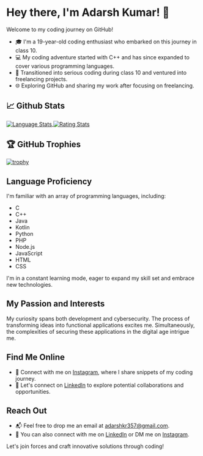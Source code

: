 # Hey there, I'm Adarsh Kumar! 👋

Welcome to my coding journey on GitHub!

- 🎓 I'm a 19-year-old coding enthusiast who embarked on this journey in class 10.
- 💻 My coding adventure started with C++ and has since expanded to cover various programming languages.
- 🚀 Transitioned into serious coding during class 10 and ventured into freelancing projects.
- 🌐 Exploring GitHub and sharing my work after focusing on freelancing.

## &#x1f4c8; Github Stats

<a href="https://github.com/adarshkr357/adarshkr357">
  <img align="center" src="https://github-readme-stats.vercel.app/api/top-langs/?username=adarshkr357&show_icons=true&line_height=27&count_private=true&theme=radical" alt="Language Stats" />
</a>

<a href="https://github.com/adarshkr357/adarshkr357">
  <img align="center" src="https://github-readme-stats.vercel.app/api?username=adarshkr357&show_icons=true&line_height=27&count_private=true&theme=radical" alt="Rating Stats" />
</a>

## 🏆 GitHub Trophies

[![trophy](https://github-profile-trophy.vercel.app/?username=adarshkr357&theme=dracula)](https://github.com/ryo-ma/github-profile-trophy)

## Language Proficiency

I'm familiar with an array of programming languages, including:
- C
- C++
- Java
- Kotlin
- Python
- PHP
- Node.js
- JavaScript
- HTML
- CSS

I'm in a constant learning mode, eager to expand my skill set and embrace new technologies.

## My Passion and Interests

My curiosity spans both development and cybersecurity. The process of transforming ideas into functional applications excites me. Simultaneously, the complexities of securing these applications in the digital age intrigue me.

## Find Me Online

- 📸 Connect with me on [Instagram](https://instagram.com/AdarshKr753), where I share snippets of my coding journey.
- 💼 Let's connect on [LinkedIn](https://www.linkedin.com/in/AdarshKr357) to explore potential collaborations and opportunities.

## Reach Out

- 📬 Feel free to drop me an email at adarshkr357@gmail.com.
- 📱 You can also connect with me on [LinkedIn](https://www.linkedin.com/in/AdarshKr357) or DM me on [Instagram](https://instagram.com/AdarshKr753).

Let's join forces and craft innovative solutions through coding!
